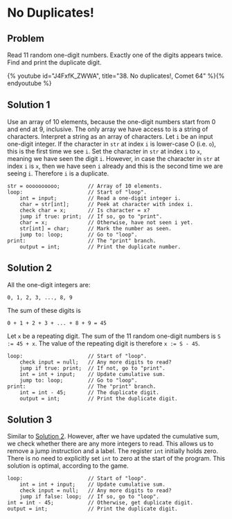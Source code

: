 # No Duplicates!

## Problem

Read 11 random one-digit numbers. Exactly one of the digits appears twice. Find
and print the duplicate digit.

{% youtube id="J4FxfK_ZWWA", title="38. No duplicates!, Comet 64" %}{% endyoutube %}

## Solution 1

Use an array of 10 elements, because the one-digit numbers start from 0 and end
at 9, inclusive. The only array we have access to is a string of characters.
Interpret a string as an array of characters. Let `i` be an input one-digit
integer. If the character in `str` at index `i` is lower-case O (i.e. `o`), this
is the first time we see `i`. Set the character in `str` at index `i` to `x`,
meaning we have seen the digit `i`. However, in case the character in `str` at
index `i` is `x`, then we have seen `i` already and this is the second time we
are seeing `i`. Therefore `i` is a duplicate.

```
str = oooooooooo;         // Array of 10 elements.
loop:                     // Start of "loop".
    int = input;          // Read a one-digit integer i.
    char = str[int];      // Peek at character with index i.
    check char = x;       // Is character = x?
    jump if true: print;  // If so, go to "print".
    char = x;             // Otherwise, have not seen i yet.
    str[int] = char;      // Mark the number as seen.
    jump to: loop;        // Go to "loop".
print:                    // The "print" branch.
    output = int;         // Print the duplicate number.
```

## Solution 2

All the one-digit integers are:

```
0, 1, 2, 3, ..., 8, 9
```

The sum of these digits is

```
0 + 1 + 2 + 3 + ... + 8 + 9 = 45
```

Let `x` be a repeating digit. The sum of the 11 random one-digit numbers is
`S := 45 + x`. The value of the repeating digit is therefore `x := S - 45`.

```
loop:                     // Start of "loop".
    check input = null;   // Any more digits to read?
    jump if true: print;  // If not, go to "print".
    int = int + input;    // Update cumulative sum.
    jump to: loop;        // Go to "loop".
print:                    // The "print" branch.
    int = int - 45;       // The duplicate digit.
    output = int;         // Print the duplicate digit.
```

## Solution 3

Similar to [Solution 2](#solution-2). However, after we have updated the
cumulative sum, we check whether there are any more integers to read. This
allows us to remove a jump instruction and a label. The register `int` initially
holds zero. There is no need to explicitly set `int` to zero at the start of the
program. This solution is optimal, according to the game.

```
loop:                     // Start of "loop".
    int = int + input;    // Update cumulative sum.
    check input = null;   // Any more digits to read?
    jump if false: loop;  // If so, go to "loop".
int = int - 45;           // Otherwise, get duplicate digit.
output = int;             // Print the duplicate digit.
```
